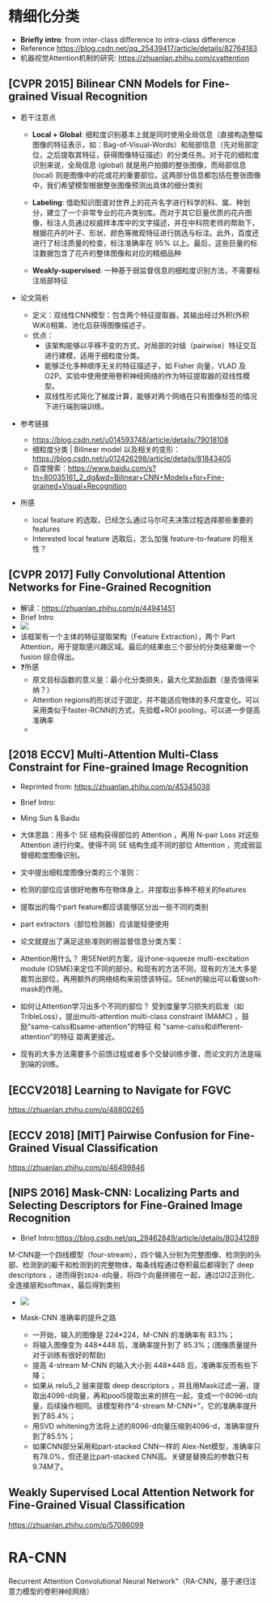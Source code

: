 # 精细化分类

 - __Briefly intro__: from inter-class difference to intra-class difference
 - Reference
 https://blog.csdn.net/qq_25439417/article/details/82764183
 - 机器视觉Attention机制的研究: https://zhuanlan.zhihu.com/cvattention
## [CVPR 2015]  Bilinear CNN Models for Fine-grained Visual Recognition

- 若干注意点
  - __Local + Global__: 细粒度识别基本上就是同时使用全局信息（直接构造整幅图像的特征表示，如：Bag-of-Visual-Words）和局部信息（先对局部定位，之后提取其特征，获得图像特征描述）的分类任务。对于花的细粒度识别来说，全局信息 (global) 就是用户拍摄的整张图像，而局部信息 (local) 则是图像中的花或花的重要部位。这两部分信息都包括在整张图像中，我们希望模型根据整张图像预测出具体的细分类别

  - __Labeling__: 借助知识图谱对世界上的花卉名字进行科学的科、属、种划分，建立了一个非常专业的花卉类别库。而对于其它巨量优质的花卉图像，标注人员通过权威样本库中的文字描述，并在中科院老师的帮助下，根据花卉的叶子、形状、颜色等微观特征进行挑选与标注。此外，百度还进行了标注质量的检查，标注准确率在 95% 以上。最后，这些巨量的标注数据包含了花卉的整体图像和对应的精细品种

  - __Weakly-supervised__: 一种基于弱监督信息的细粒度识别方法，不需要标注局部特征

- 论文简析
  - 定义：双线性CNN模型：包含两个特征提取器，其输出经过外积(外积WiKi)相乘、池化后获得图像描述子。
  - 优点： 
    - 该架构能够以平移不变的方式，对局部的对级（pairwise）特征交互进行建模，适用于细粒度分类。
    - 能够泛化多种顺序无关的特征描述子，如 Fisher 向量，VLAD 及 O2P。实验中使用使用卷积神经网络的作为特征提取器的双线性模型。
    - 双线性形式简化了梯度计算，能够对两个网络在只有图像标签的情况下进行端到端训练。
- 参考链接
  - https://blog.csdn.net/u014593748/article/details/79018108
  - 细粒度分类 | Bilinear model 以及相关的变形： https://blog.csdn.net/u012426298/article/details/81843405
  - 百度搜索：https://www.baidu.com/s?tn=80035161_2_dg&wd=Bilinear+CNN+Models+for+Fine-grained+Visual+Recognition
- 所感
  - local feature 的选取，已经怎么通过马尔可夫决策过程选择那些重要的 features
  - Interested local feature 选取后，怎么加强 feature-to-feature 的相关性？
  
## [CVPR 2017] Fully Convolutional Attention Networks for Fine-Grained Recognition
- 解读：https://zhuanlan.zhihu.com/p/44941451
- Brief Intro
 - ![](https://pic1.zhimg.com/80/v2-96d15d47bda67f52e8bb3be6716cd7e4_hd.jpg)
 - 该框架有一个主体的特征提取架构（Feature Extraction），两个 Part Attention，用于提取感兴趣区域。最后的结果由三个部分的分类结果做一个 fusion 综合得出。
- :question:所感
  - 原文目标函数的意义是：最小化分类损失，最大化奖励函数（是否值得采纳？）
  - Attention regions的形状过于固定，并不能适应物体的多尺度变化。可以采用类似于faster-RCNN的方式，先验框+ROI pooling，可以进一步提高准确率
  - 
## [2018 ECCV] Multi-Attention Multi-Class Constraint for Fine-grained Image Recognition
- Reprinted from: https://zhuanlan.zhihu.com/p/45345038
- Brief Intro:
 - Ming Sun & Baidu
 - 大体思路：用多个 SE 结构获得部位的 Attention ，再用 N-pair Loss 对这些 Attention 进行约束。使得不同 SE 结构生成不同的部位 Attention ，完成弱监督细粒度图像识别。
 
- 文中提出细粒度图像分类的三个准则：
 - 检测的部位应该很好地散布在物体身上，并提取出多种不相关的features
 - 提取出的每个part feature都应该能够区分出一些不同的类别
 - part extractors（部位检测器）应该能轻便使用
 
- 论文就提出了满足这些准则的弱监督信息分类方案：
 - Attention用什么？ 用SENet的方案，设计one-squeeze multi-excitation module (OSME)来定位不同的部分。和现有的方法不同，现有的方法大多是裁剪出部位，再用额外的网络结构来前馈该特征。SEnet的输出可以看做soft-mask的作用。
 - 如何让Attention学习出多个不同的部位？ 受到度量学习损失的启发（如TribleLoss），提出multi-attention multi-class constraint (MAMC) ，鼓励"same-calss和same-attention"的特征 和 "same-calss和different-attention"的特征 距离更接近。
 - 现有的大多方法需要多个前馈过程或者多个交替训练步骤，而论文的方法是端到端的训练。
 
## [ECCV2018] Learning to Navigate for FGVC
https://zhuanlan.zhihu.com/p/48800265

## [ECCV 2018] [MIT] Pairwise Confusion for Fine-Grained Visual Classification

https://zhuanlan.zhihu.com/p/46499846

## [NIPS 2016] Mask-CNN: Localizing Parts and Selecting Descriptors for Fine-Grained Image Recognition

- Brief Intro:https://blog.csdn.net/qq_29462849/article/details/80341289

M-CNN是一个四线模型（four-stream），四个输入分别为完整图像、检测到的头部、检测到的躯干和检测到的完整物体，每条线程通过卷积最后都得到了 deep descriptors ，进而得到`1024-d`向量，将四个向量拼接在一起，通过l2l2正则化、全连接层和softmax，最后得到类别

- ![](https://img-blog.csdn.net/20180516183437914?watermark/2/text/aHR0cHM6Ly9ibG9nLmNzZG4ubmV0L3FxXzI5NDYyODQ5/font/5a6L5L2T/fontsize/400/fill/I0JBQkFCMA==/dissolve/70)

- Mask-CNN 准确率的提升之路
	- 一开始，输入的图像是 224*224，M-CNN 的准确率有 83.1%；
	- 将输入图像变为 448*448 后，准确率提升到了 85.3%；(图像质量提升对于训练有很好的帮助)
	- 提高 4-stream M-CNN 的输入大小到 448*448 后，准确率反而有些下降；
	- 如果从 relu5_2 层来提取 deep descriptors ，并且用Mask过滤一遍，提取出4096-d向量，再和pool5提取出来的拼在一起，变成一个8096-d向量，后续操作相同。该模型称作“4-stream M-CNN+”，它的准确率提升到了85.4%；
	- 用SVD whitening方法将上述的8096-d向量压缩到4096-d，准确率提升到了85.5%；
	- 如果CNN部分采用和part-stacked CNN一样的 Alex-Net模型，准确率只有78.0%，但还是比part-stacked CNN高。关键是替换后的参数只有9.74M了。


## Weakly Supervised Local Attention Network for Fine-Grained Visual Classification
https://zhuanlan.zhihu.com/p/57086099
# RA-CNN
Recurrent Attention Convolutional Neural Network”（RA-CNN，基于递归注意力模型的卷积神经网络）
